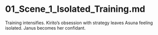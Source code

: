 # 01_Scene_1_Isolated_Training.md
Training intensifies. Kirito’s obsession with strategy leaves Asuna feeling isolated. Janus becomes her confidant.
